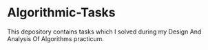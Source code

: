 # Algorithmic-Tasks

This depository contains tasks which I solved during my Design And Analysis Of Algorithms practicum.
